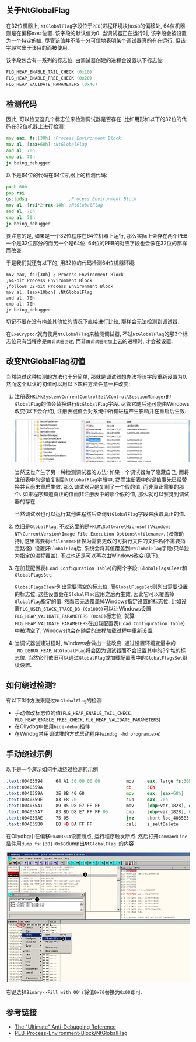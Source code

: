 ## 关于NtGlobalFlag

在32位机器上, `NtGlobalFlag`字段位于`PEB`(进程环境块)`0x68`的偏移处, 64位机器则是在偏移`0xBC`位置. 该字段的默认值为0. 当调试器正在运行时, 该字段会被设置为一个特定的值. 尽管该值并不能十分可信地表明某个调试器真的有在运行, 但该字段常出于该目的而被使用.

该字段包含有一系列的标志位. 由调试器创建的进程会设置以下标志位:

```c
FLG_HEAP_ENABLE_TAIL_CHECK (0x10)
FLG_HEAP_ENABLE_FREE_CHECK (0x20)
FLG_HEAP_VALIDATE_PARAMETERS (0x40)
```

## 检测代码

因此, 可以检查这几个标志位来检测调试器是否存在. 比如用形如以下的32位的代码在32位机器上进行检测:

``` asm
mov eax, fs:[30h] ;Process Environment Block
mov al, [eax+68h] ;NtGlobalFlag
and al, 70h
cmp al, 70h
je being_debugged
```

以下是64位的代码在64位机器上的检测代码:

``` asm
push 60h
pop rsi
gs:lodsq                ;Process Environment Block
mov al, [rsi*2+rax-14h] ;NtGlobalFlag
and al, 70h
cmp al, 70h
je being_debugged
```

要注意的是, 如果是一个32位程序在64位机器上运行, 那么实际上会存在两个PEB: 一个是32位部分的而另一个是64位. 64位的PEB的对应字段也会像在32位的那样而改变.

于是我们就还有以下的, 用32位的代码检测64位机器环境:

```
mov eax, fs:[30h] ; Process Environment Block
;64-bit Process Environment Block
;follows 32-bit Process Environment Block
mov al, [eax+10bch] ;NtGlobalFlag
and al, 70h
cmp al, 70h
je being_debugged
```

切记不要在没有掩盖其他位的情况下直接进行比较, 那样会无法检测到调试器.

在`ExeCryptor`就有使用`NtGlobalFlag`来检测调试器, 不过`NtGlobalFlag`的那3个标志位只有当程序是`由调试器创建`, 而非`由调试器附加`上去的进程时, 才会被设置.

## 改变NtGlobalFlag初值

当然绕过这种检测的方法也十分简单, 那就是调试器想办法将该字段重新设置为0. 然而这个默认的初值可以用以下四种方法任意一种改变:

1. 注册表`HKLM\System\CurrentControlSet\Control\SessionManager`的`GlobalFlag`的值会替换进行`NtGlobalFlag`字段. 尽管它随后还可能由Windows改变(以下会介绍), 注册表键值会对系统中所有进程产生影响并在重启后生效.

    ![GlobalFlag.png](./figure/globalflag.png)

    当然这也产生了另一种检测调试器的方法: 如果一个调试器为了隐藏自己, 而将注册表中的键值复制到`NtGlobalFlag`字段中, 然而注册表中的键值事先已经替换并且尚未重启生效. 那么调试器只是复制了一个假的值, 而非真正需要的那个. 如果程序知道真正的值而非注册表中的那个假的值, 那么就可以察觉到调试器的存在.

    当然调试器也可以运行其他进程然后查询`NtGlobalFlag`字段来获取真正的值.

2. 依旧是`GlobalFlag`, 不过这里的是`HKLM\Software\Microsoft\Windows NT\CurrentVersion\Image File Execution Options\<filename>`. (映像劫持), 这里需要将`<filename>`替换为需要更改的可执行文件的文件名(不需要指定路径). 设置好`GlobalFlag`后, 系统会将其值覆盖到`NtGlobalFlag`字段(只单独为指定的进程覆盖). 不过也还是可以再次由Windows改变(见下).
3. 在加载配置表(`Load Configuration Table`)的两个字段: `GlobalFlagsClear`和`GlobalFlagsSet`.

    `GlobalFlagsClear`列出需要清空的标志位, 而`GlobalFlagsSet`则列出需要设置的标志位, 这些设置会在`GlobalFlag`应用之后再生效, 因此它可以覆盖掉`GlobalFlag`指定的值. 然而它无法覆盖掉Windows指定设置的标志位. 比如设置`FLG_USER_STACK_TRACE_DB (0x1000)`可以让Windows设置`FLG_HEAP_VALIDATE_PARAMETERS (0x40)`标志位, 就算`FLG_HEAP_VALIDATE_PARAMETERS`在加载配置表(`Load Configuration Table`)中被清空了, Windows也会在随后的进程加载过程中重新设置.

4. 当调试器创建进程时, Windows会做出一些改变. 通过设置环境变量中的`_NO_DEBUG_HEAP`, `NtGlobalFlag`将会因为调试器而不会设置其中的3个堆的标志位. 当然它们依旧可以通过`GlobalFlag`或加载配置表中的`GlobalFlagsSet`继续设置.


## 如何绕过检测?

有以下3种方法来绕过`NtGlobalFlag`的检测

* 手动修改标志位的值(`FLG_HEAP_ENABLE_TAIL_CHECK`, `FLG_HEAP_ENABLE_FREE_CHECK`, `FLG_HEAP_VALIDATE_PARAMETERS`)
* 在Ollydbg中使用`hide-debug`插件
* 在Windbg禁用调试堆的方式启动程序(`windbg -hd program.exe`)

## 手动绕过示例

以下是一个演示如何手动绕过检测的示例

``` asm
.text:00403594     64 A1 30 00 00 00          mov     eax, large fs:30h   ; PEB struct loaded into EAX
.text:0040359A                                db      3Eh                 ; IDA Pro display error (the byte is actually used in the next instruction)
.text:0040359A     3E 8B 40 68                mov     eax, [eax+68h]      ; NtGlobalFlag (offset 0x68 relative to PEB) saved to EAX
.text:0040359E     83 E8 70                   sub     eax, 70h            ; Value 0x70 corresponds to all flags on (FLG_HEAP_ENABLE_TAIL_CHECK, FLG_HEAP_ENABLE_FREE_CHECK, FLG_HEAP_VALIDATE_PARAMETERS)
.text:004035A1     89 85 D8 E7 FF FF          mov     [ebp+var_1828], eax
.text:004035A7     83 BD D8 E7 FF FF 00       cmp     [ebp+var_1828], 0   ; Check whether 3 debug flags were on (result of substraction should be 0 if debugged)
.text:004035AE     75 05                      jnz     short loc_4035B5    ; No debugger, program continues...
.text:004035B0     E8 4B DA FF FF             call    s_selfDelete        ; ...else, malware deleted
```

在Ollydbg中在偏移`0x40359A`设置断点, 运行程序触发断点. 然后打开`CommandLine`插件用`dump fs:[30]+0x68`dump出`NtGlobalFlag `的内容

![Manually-set-peb-ntglobalflag.png](./figure/manually_set_peb_ntglobalflag.png)

右键选择`Binary->Fill with 00's`将值`0x70`替换为`0x00`即可.

## 参考链接

* [The "Ultimate" Anti-Debugging Reference](http://anti-reversing.com/Downloads/Anti-Reversing/The_Ultimate_Anti-Reversing_Reference.pdf)
* [PEB-Process-Environment-Block/NtGlobalFlag](https://www.aldeid.com/wiki/PEB-Process-Environment-Block/NtGlobalFlag)

